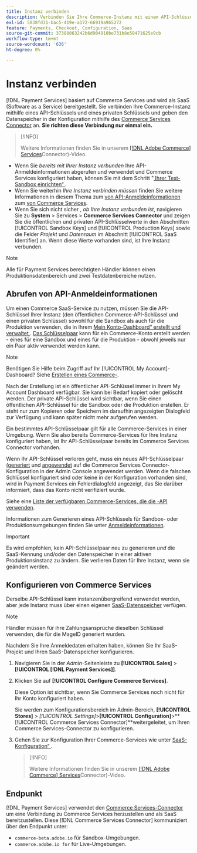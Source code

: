 ```yaml
---
title: Instanz verbinden
description: Verbinden Sie Ihre Commerce-Instanz mit einem API-Schlüssel und einem privaten Schlüssel und geben Sie den Datenspeicher in der Konfiguration an.
exl-id: 5038fd31-bac5-419e-a172-66919a9b5272
feature: Payments, Checkout, Configuration, Saas
source-git-commit: 37380063242b6d904910be731b8e58471625e9cb
workflow-type: tm+mt
source-wordcount: '636'
ht-degree: 0%

---
```


# Instanz verbinden

[!DNL Payment Services] basiert auf Commerce Services und wird als SaaS (Software as a Service) bereitgestellt. Sie verbinden Ihre Commerce-Instanz mithilfe eines API-Schlüssels und eines privaten Schlüssels und geben den Datenspeicher in der Konfiguration mithilfe des [Commerce Services Connector](https://experienceleague.adobe.com/docs/commerce-merchant-services/user-guides/saas.html) an. **Sie richten diese Verbindung nur einmal ein.**

>[!INFO]
>
> Weitere Informationen finden Sie in unserem [[!DNL Adobe Commerce] Services](https://experienceleague.adobe.com/docs/commerce-learn/tutorials/admin/adobe-commerce-services/configure-adobe-commerce-services-connector.html?lang=en)Connector)-Video.

* Wenn Sie *bereits mit Ihrer Instanz verbunden* Ihre API-Anmeldeinformationen abgerufen und verwendet und Commerce Services konfiguriert haben, können Sie mit dem Schritt &quot;[ Ihrer Test-Sandbox einrichten“ ](https://experienceleague.adobe.com/docs/commerce-merchant-services/payment-services/get-started/sandbox.html).
* Wenn Sie weiterhin *Ihre Instanz verbinden müssen* finden Sie weitere Informationen in diesem Thema zum [ von API-Anmeldeinformationen ](#obtain-api-credentials) zum [ von Commerce Services](#configure-commerce-services).
* Wenn Sie sich nicht sicher *, ob Ihre Instanz verbunden ist*, navigieren Sie zu **System** > Services > **Commerce Services Connector** und zeigen Sie die öffentlichen und privaten API-Schlüsselwerte in den Abschnitten [!UICONTROL Sandbox Keys] und [!UICONTROL Production Keys] sowie die Felder *Projekt* und *Datenraum* im Abschnitt [!UICONTROL SaaS Identifier] an. Wenn diese Werte vorhanden sind, ist Ihre Instanz verbunden.

>[!NOTE]
>
>Alle für Payment Services berechtigten Händler können einen Produktionsdatenbereich und zwei Testdatenbereiche nutzen.

## Abrufen von API-Anmeldeinformationen

Um einen Commerce SaaS-Service zu nutzen, müssen Sie die API-Schlüssel Ihrer Instanz (den öffentlichen Commerce-API-Schlüssel und einen privaten Schlüssel) sowohl für die Sandbox als auch für die Produktion verwenden, die in Ihrem [Mein Konto-Dashboard“ erstellt und verwaltet ](https://account.magento.com/customer/account/login). [Das Schlüsselpaar](https://experienceleague.adobe.com/en/docs/commerce-admin/config/services/saas) kann für ein Commerce-Konto erstellt werden - eines für eine Sandbox und eines für die Produktion - obwohl jeweils nur ein Paar aktiv verwendet werden kann.

>[!NOTE]
>
>Benötigen Sie Hilfe beim Zugriff auf Ihr [!UICONTROL My Account]-Dashboard? Siehe [Erstellen eines Commerce-](https://experienceleague.adobe.com/en/docs/commerce-admin/start/commerce-account/commerce-account-create).

Nach der Erstellung ist ein öffentlicher API-Schlüssel immer in Ihrem My Account Dashboard verfügbar. Sie kann bei Bedarf kopiert oder gelöscht werden. Der private API-Schlüssel wird sichtbar, wenn Sie einen öffentlichen API-Schlüssel für die Sandbox oder die Produktion erstellen. Er steht nur zum Kopieren oder Speichern im daraufhin angezeigten Dialogfeld zur Verfügung und kann später nicht mehr aufgerufen werden.

Ein bestimmtes API-Schlüsselpaar gilt für alle Commerce-Services in einer Umgebung. Wenn Sie also bereits Commerce-Services für Ihre Instanz konfiguriert haben, ist Ihr API-Schlüsselpaar bereits im Commerce Services Connector vorhanden.

Wenn Ihr API-Schlüssel verloren geht, muss ein neues API-Schlüsselpaar [ (generiert](https://experienceleague.adobe.com/docs/commerce-merchant-services/payment-services/get-started/connect.html#generate-an-api-key-and-private-key) und [angewendet](https://experienceleague.adobe.com/docs/commerce-merchant-services/payment-services/get-started/connect.html#configure-saas-project) auf die Commerce Services Connector-Konfiguration in der Admin Console angewendet werden. Wenn die falschen Schlüssel konfiguriert sind oder keine in der Konfiguration vorhanden sind, wird in Payment Services ein Fehlerdialogfeld angezeigt, das Sie darüber informiert, dass das Konto nicht verifiziert wurde.

Siehe eine [Liste der verfügbaren Commerce-Services, die die -API verwenden](https://experienceleague.adobe.com/en/docs/commerce-merchant-services/user-guides/integration-services/saas#availableservices).

Informationen zum Generieren eines API-Schlüssels für Sandbox- oder Produktionsumgebungen finden Sie unter [Anmeldeinformationen](https://experienceleague.adobe.com/docs/commerce-merchant-services/user-guides/saas.html#apikey).

>[!IMPORTANT]
>
>Es wird empfohlen, kein API-Schlüsselpaar neu zu generieren *und* die SaaS-Kennung und/oder den Datenspeicher in einer aktiven Produktionsinstanz zu ändern. Sie verlieren Daten für Ihre Instanz, wenn sie geändert werden.

## Konfigurieren von Commerce Services

Derselbe API-Schlüssel kann instanzenübergreifend verwendet werden, aber jede Instanz muss über einen eigenen [SaaS-Datenspeicher](https://experienceleague.adobe.com/docs/commerce-merchant-services/user-guides/saas.html#saasenv) verfügen.

>[!NOTE]
>
>Händler müssen für ihre Zahlungsansprüche dieselben Schlüssel verwenden, die für die MageID generiert wurden.

Nachdem Sie Ihre Anmeldedaten erhalten haben, können Sie Ihr SaaS-Projekt und Ihren SaaS-Datenspeicher konfigurieren.

1. Navigieren Sie in der _Admin_-Seitenleiste zu **[!UICONTROL Sales]** > **[!UICONTROL [!DNL Payment Services]]**.
1. Klicken Sie auf **[!UICONTROL Configure Commerce Services]**.

   Diese Option ist sichtbar, wenn Sie Commerce Services noch nicht für Ihr Konto konfiguriert haben.

   Sie werden zum Konfigurationsbereich im Admin-Bereich, **[!UICONTROL Stores]** > _[!UICONTROL Settings]_>**[!UICONTROL Configuration]**>**[!UICONTROL Commerce Services Connector]**weitergeleitet, um Ihren Commerce Services-Connector zu konfigurieren.

1. Gehen Sie zur Konfiguration Ihrer Commerce-Services wie unter [SaaS-Konfiguration“ ](https://experienceleague.adobe.com/docs/commerce-merchant-services/user-guides/integration-services/saas.html#saasenv).

   >[!INFO]
   >
   > Weitere Informationen finden Sie in unserem [[!DNL Adobe Commerce] Services](https://experienceleague.adobe.com/docs/commerce-learn/tutorials/admin/adobe-commerce-services/configure-adobe-commerce-services-connector.html?lang=en#configuration-faqs)Connector)-Video.

## Endpunkt

[!DNL Payment Services] verwendet den [Commerce Services-Connector](https://experienceleague.adobe.com/docs/commerce-merchant-services/user-guides/saas.html) um eine Verbindung zu Commerce Services herzustellen und als SaaS bereitzustellen. Diese [!DNL Commerce Services Connector] kommuniziert über den Endpunkt unter:

* `commerce-beta.adobe.io` für Sandbox-Umgebungen.
* `commerce.adobe.io for` für Live-Umgebungen.
